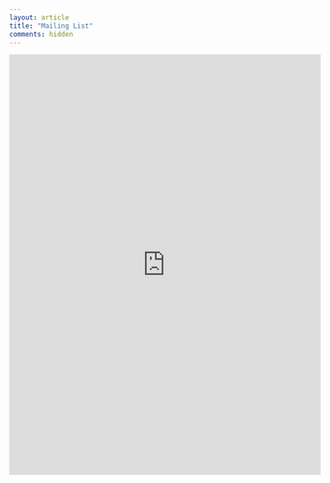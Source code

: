 ```yaml
---
layout: article
title: "Mailing List"
comments: hidden
---
```

<iframe src="https://docs.google.com/spreadsheet/embeddedform?formkey=dGgtdnJ4NkR4WHpFdktvNDNlLW9iRnc6MQ" width="560" height="755" frameborder="0" marginheight="0" marginwidth="0">Loading...</iframe>
